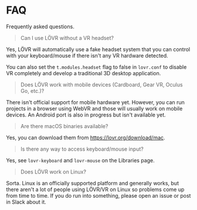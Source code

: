 FAQ
===

Frequently asked questions.

> Can I use LÖVR without a VR headset?

Yes, LÖVR will automatically use a fake headset system that you can control with your keyboard/mouse
if there isn't any VR hardware detected.

You can also set the `t.modules.headset` flag to false in
`lovr.conf` to disable VR completely and develop a traditional 3D desktop application.

> Does LÖVR work with mobile devices (Cardboard, Gear VR, Oculus Go, etc.)?

There isn't official support for mobile hardware yet.  However, you can run projects in a browser
using WebVR and those will usually work on mobile devices.  An Android port is also in progress but
isn't available yet.

> Are there macOS binaries available?

Yes, you can download them from <https://lovr.org/download/mac>.

> Is there any way to access keyboard/mouse input?

Yes, see `lovr-keyboard` and `lovr-mouse` on the <a data-key="Libraries">Libraries</a> page.

> Does LÖVR work on Linux?

Sorta.  Linux is an officially supported platform and generally works, but there aren't a lot of
people using LÖVR/VR on Linux so problems come up from time to time.  If you do run into something,
please open an issue or post in Slack about it.
